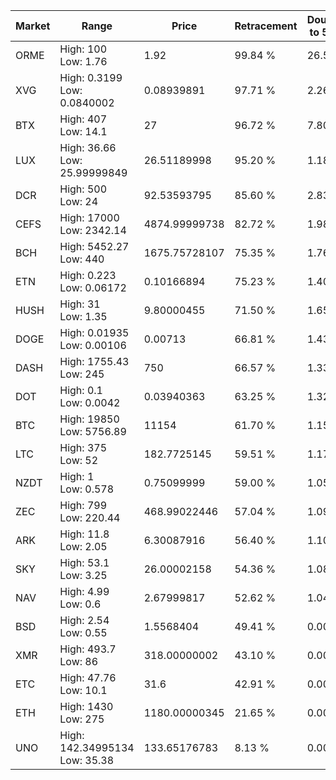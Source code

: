 | Market | Range | Price| Retracement | Doubles to 50% |
| --- | --- | --- | --- | --- |
| ORME | High: 100<br />Low: 1.76 | 1.92 | 99.84 % | 26.50 |
| XVG | High: 0.3199<br />Low: 0.0840002 | 0.08939891 | 97.71 % | 2.26 |
| BTX | High: 407<br />Low: 14.1 | 27 | 96.72 % | 7.80 |
| LUX | High: 36.66<br />Low: 25.99999849 | 26.51189998 | 95.20 % | 1.18 |
| DCR | High: 500<br />Low: 24 | 92.53593795 | 85.60 % | 2.83 |
| CEFS | High: 17000<br />Low: 2342.14 | 4874.99999738 | 82.72 % | 1.98 |
| BCH | High: 5452.27<br />Low: 440 | 1675.75728107 | 75.35 % | 1.76 |
| ETN | High: 0.223<br />Low: 0.06172 | 0.10166894 | 75.23 % | 1.40 |
| HUSH | High: 31<br />Low: 1.35 | 9.80000455 | 71.50 % | 1.65 |
| DOGE | High: 0.01935<br />Low: 0.00106 | 0.00713 | 66.81 % | 1.43 |
| DASH | High: 1755.43<br />Low: 245 | 750 | 66.57 % | 1.33 |
| DOT | High: 0.1<br />Low: 0.0042 | 0.03940363 | 63.25 % | 1.32 |
| BTC | High: 19850<br />Low: 5756.89 | 11154 | 61.70 % | 1.15 |
| LTC | High: 375<br />Low: 52 | 182.7725145 | 59.51 % | 1.17 |
| NZDT | High: 1<br />Low: 0.578 | 0.75099999 | 59.00 % | 1.05 |
| ZEC | High: 799<br />Low: 220.44 | 468.99022446 | 57.04 % | 1.09 |
| ARK | High: 11.8<br />Low: 2.05 | 6.30087916 | 56.40 % | 1.10 |
| SKY | High: 53.1<br />Low: 3.25 | 26.00002158 | 54.36 % | 1.08 |
| NAV | High: 4.99<br />Low: 0.6 | 2.67999817 | 52.62 % | 1.04 |
| BSD | High: 2.54<br />Low: 0.55 | 1.5568404 | 49.41 % | 0.00 |
| XMR | High: 493.7<br />Low: 86 | 318.00000002 | 43.10 % | 0.00 |
| ETC | High: 47.76<br />Low: 10.1 | 31.6 | 42.91 % | 0.00 |
| ETH | High: 1430<br />Low: 275 | 1180.00000345 | 21.65 % | 0.00 |
| UNO | High: 142.34995134<br />Low: 35.38 | 133.65176783 | 8.13 % | 0.00 |
